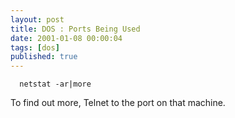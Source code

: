 ```yaml
---
layout: post
title: DOS : Ports Being Used
date: 2001-01-08 00:00:04
tags: [dos]
published: true
---
```


```dos
  netstat -ar|more
```

To find out more, Telnet to the port on that machine.


